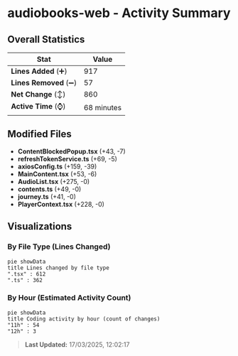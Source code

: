 # audiobooks-web - Activity Summary 

## Overall Statistics

| Stat                   | Value                                                             |
| ---------------------- | ----------------------------------------------------------------- |
| **Lines Added** (➕)   | 917                                          |
| **Lines Removed** (➖) | 57                                        |
| **Net Change** (↕)    | 860                |
| **Active Time** (⌚)   | 68 minutes |


## Modified Files
- **ContentBlockedPopup.tsx** (+43, -7)
- **refreshTokenService.ts** (+69, -5)
- **axiosConfig.ts** (+159, -39)
- **MainContent.tsx** (+53, -6)
- **AudioList.tsx** (+275, -0)
- **contents.ts** (+49, -0)
- **journey.ts** (+41, -0)
- **PlayerContext.tsx** (+228, -0)

## Visualizations

### By File Type (Lines Changed)

```mermaid
pie showData
title Lines changed by file type
".tsx" : 612
".ts" : 362
```

### By Hour (Estimated Activity Count)

```mermaid
pie showData
title Coding activity by hour (count of changes)
"11h" : 54
"12h" : 3
```


> **Last Updated:** 17/03/2025, 12:02:17